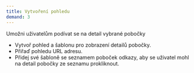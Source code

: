 ```yaml
---
title: Vytvoření pohledu
demand: 3
---
```


Umožni uživatelům podívat se na detail vybrané pobočky

- Vytvoř pohled a šablonu pro zobrazení detailů pobočky.
- Přiřaď pohledu URL adresu.
- Přidej své šabloně se seznamem poboček odkazy, aby se uživatel mohl na detail pobočky ze seznamu prokliknout.
